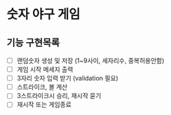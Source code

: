 # 숫자 야구 게임

## 기능 구현목록

- [ ] 랜덤숫자 생성 및 저장 (1~9사이, 세자리수, 중복허용안함)
- [ ] 게임 시작 메세지 출력
- [ ] 3자리 숫자 입력 받기 (validation 필요)
- [ ] 스트라이크, 볼 계산
- [ ] 3스트라이크시 승리, 재시작 묻기
- [ ] 재시작 또는 게임종료